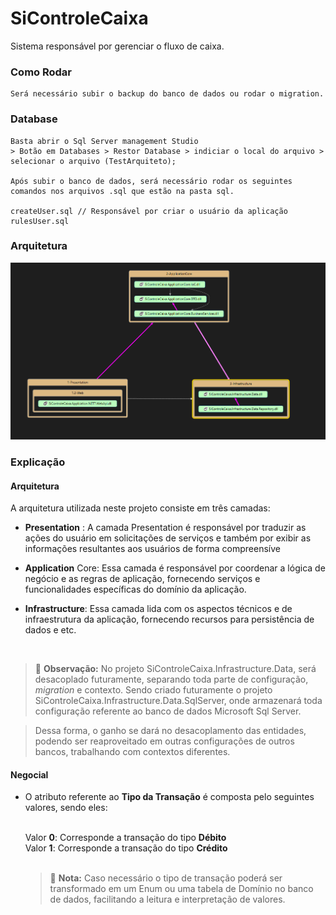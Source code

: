 # SiControleCaixa
Sistema responsável por gerenciar o fluxo de caixa.

### Como Rodar
```
Será necessário subir o backup do banco de dados ou rodar o migration.
```
### Database 
```
Basta abrir o Sql Server management Studio
> Botão em Databases > Restor Database > indiciar o local do arquivo > selecionar o arquivo (TestArquiteto);

Após subir o banco de dados, será necessário rodar os seguintes comandos nos arquivos .sql que estão na pasta sql.

createUser.sql // Responsável por criar o usuário da aplicação
rulesUser.sql
```

### Arquitetura 

![arquitetura](/Arquitetura.png)



### Explicação

#### Arquitetura
A arquitetura utilizada neste projeto consiste em três camadas:
- **Presentation** : A camada Presentation é responsável por traduzir as ações do usuário em solicitações de serviços e também por exibir as informações resultantes aos usuários de forma compreensíve

- **Application** Core: Essa camada é responsável por coordenar a lógica de negócio e as regras de aplicação, fornecendo serviços e funcionalidades específicas do domínio da aplicação.

- **Infrastructure**: Essa camada lida com os aspectos técnicos e de infraestrutura da aplicação, fornecendo recursos para persistência de dados e etc. 
 <br/>
 
   > :memo: <strong>Observação:</strong> No projeto SiControleCaixa.Infrastructure.Data, será desacoplado futuramente, separando toda parte de configuração, <i>migration</i> e contexto. Sendo criado futuramente o projeto SiControleCaixa.Infrastructure.Data.SqlServer, onde armazenará toda configuração referente ao banco de dados Microsoft Sql Server. 
    
   > Dessa forma, o ganho se dará no desacoplamento das entidades, podendo ser reaproveitado em outras configurações de outros bancos, trabalhando com contextos diferentes.

 

#### Negocial
- O atributo referente ao <strong>Tipo da Transação</strong> é composta pelo seguintes valores, sendo eles:

   <br/>
  Valor <strong>0</strong>: Corresponde a transação do tipo <strong>Débito</strong>
   <br/>
  Valor <strong>1</strong>: Corresponde a transação do tipo <strong>Crédito</strong>
  
   <br/>
   <br/>

    > :memo: **Nota:** Caso necessário o tipo de transação poderá ser transformado em um Enum ou uma tabela de Domínio no banco de dados, facilitando a leitura e interpretação de valores. 


